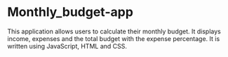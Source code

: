 # Monthly_budget-app
This application allows users to calculate their monthly budget.
It displays income, expenses and the total budget with the expense percentage.
It is written using JavaScript, HTML and CSS.
